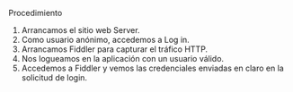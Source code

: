Procedimiento

1. Arrancamos el sitio web Server.
2. Como usuario anónimo, accedemos a Log in.
3. Arrancamos Fiddler para capturar el tráfico HTTP.
4. Nos logueamos en la aplicación con un usuario válido.
5. Accedemos a Fiddler y vemos las credenciales enviadas en claro en la solicitud de login.